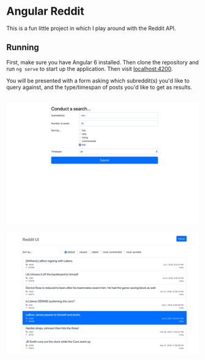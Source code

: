 # Angular Reddit

This is a fun little project in which I play around with the Reddit API.

## Running

First, make sure you have Angular 6 installed. Then clone the repository and run `ng serve` to start up the application. Then visit [localhost:4200](https://localhost:4200).

You will be presented with a form asking which subreddit(s) you'd like to query against, and the type/timespan of posts you'd like to get as results.

<div align="center">
    <br/>
    <img src="./images/form.png" alt="Form" />
    <br/><br/>
    <img src="./images/results.png" alt="Results" />
</div>
